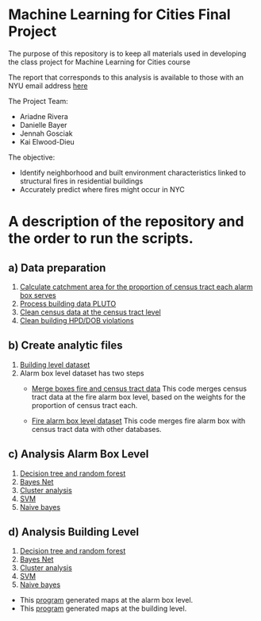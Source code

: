 # Machine Learning for Cities Final Project

The purpose of this repository is to keep all materials used in developing the class project for Machine Learning for Cities course

The report that corresponds to this analysis is available to those with an NYU email address [here](https://docs.google.com/document/d/1ffmuZ-yaQZHssITyP29HzoVuPaP2BKjKBC8_6fk5eyw/edit?usp=sharing)

The Project Team:
* Ariadne Rivera
* Danielle Bayer
* Jennah Gosciak
* Kai Elwood-Dieu

The objective:
* Identify neighborhood and built environment characteristics linked to structural fires in residential buildings
* Accurately predict where fires might occur in NYC 

# A description of the repository and the order to run the scripts.

## a) Data preparation

1. [Calculate catchment area for the proportion of census tract each alarm box serves](code/00a_calculate_catchment.ipynb)
2. [Process building data PLUTO](code/00b_data_processing.ipynb)
3. [Clean census data at the census tract level](code/00c_census2009_2019_data_processing.ipynb)
4. [Clean building HPD/DOB violations](code/00d_HPD_DOB_violations_data_processing.ipynb)

## b) Create analytic files

1. [Building level dataset](code/01_merge_bbl.ipynb)
2. Alarm box level dataset has two steps
    * [Merge boxes fire and census tract data](code/merge_boxes_boroughs.ipynb.ipynb)
This code merges census tract data at the fire alarm box level, based on the weights for the proportion of census tract each.

    * [Fire alarm box level dataset](code/02_merge_box.ipynb.ipynb.ipynb)
This code merges fire alarm box with census tract data with other databases.

## c) Analysis Alarm Box Level
1. [Decision tree and random forest](code/04a_rf_bayesnet_box.ipynb)
2. [Bayes Net](code/04a_rf_bayesnet_box.ipynb)
3. [Cluster analysis](code/06a_K_Means_EM_Box_Level.ipynb)
4. [SVM](code/05_SVMs.ipynb)
5. [Naive bayes](code/04b_naivebayes_gp_bbl.ipynb)

## d) Analysis Building Level
1. [Decision tree and random forest](code/03a_rf_bayesnet_bbl.ipynb)
2. [Bayes Net](code/03a_rf_bayesnet_bbl.ipynb)
3. [Cluster analysis](code/06b%20K-Means%20EM%20-%20BBL.ipynb)
4. [SVM](code/05_SVMs.ipynb)
5. [Naive bayes](code/03b_naivebayes_gp_bbl.ipynb)

* This [program](05a_pr_prob_box.ipynb) generated maps at the alarm box level.
* This [program](05a_pr_prob_bbl.ipynb) generated maps at the building level.
